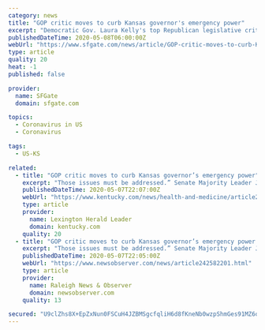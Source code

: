 ```yaml
---
category: news
title: "GOP critic moves to curb Kansas governor's emergency power"
excerpt: "Democratic Gov. Laura Kelly's top Republican legislative critic on Thursday launched an effort to curb the governor's power in emergencies, impose oversight over the spending of federal aid and force Kelly to provide tax relief to struggling businesses."
publishedDateTime: 2020-05-08T06:00:00Z
webUrl: "https://www.sfgate.com/news/article/GOP-critic-moves-to-curb-Kansas-governor-s-15255007.php"
type: article
quality: 20
heat: -1
published: false

provider:
  name: SFGate
  domain: sfgate.com

topics:
  - Coronavirus in US
  - Coronavirus

tags:
  - US-KS

related:
  - title: "GOP critic moves to curb Kansas governor’s emergency power"
    excerpt: "Those issues must be addressed.” Senate Majority Leader Jim Denning, another Kansas City-area Republican, said lawmakers need to set up oversight over how the state spends $1.25 billion in federal coronavirus aid, adding that having no oversight would be “unprecedented.” “The most important duty delegated to our legislative body is to ..."
    publishedDateTime: 2020-05-07T22:07:00Z
    webUrl: "https://www.kentucky.com/news/health-and-medicine/article242582201.html"
    type: article
    provider:
      name: Lexington Herald Leader
      domain: kentucky.com
    quality: 20
  - title: "GOP critic moves to curb Kansas governor’s emergency power | Raleigh News & Observer"
    excerpt: "Those issues must be addressed.” Senate Majority Leader Jim Denning, another Kansas City-area Republican, said lawmakers need to set up oversight over how the state spends $1.25 billion in federal coronavirus aid, adding that having no oversight would be “unprecedented.” “The most important duty delegated to our legislative body is to ..."
    publishedDateTime: 2020-05-07T22:05:00Z
    webUrl: "https://www.newsobserver.com/news/article242582201.html"
    type: article
    provider:
      name: Raleigh News & Observer
      domain: newsobserver.com
    quality: 13

secured: "U9clZhs8X+EpZxNun0FSCuH4JZBMSgcfqliH6d8fKneNb0wzpShmGes91MZ6qJ0SfLR0OKG0lWDG9e21ddQgfNernFKpZZsC5TZv4P54pgPXWpgNe/4ocZ7G4FsmZ6DzquGovurOLXDmBCfaDJeNWEQt3mmHiyy5TU0RN/cuIONTysmtsfYe/bhr+COnx9RQpmTC7G4WzLpvVI894MgSPBJnWLnic8HE0CPe2+oGEWVn7axIhZUQ1Z375xJc1qkKBFfJo4bU4uP1Cp4c0aX1iqwaKm4Pl9ro8BraHq4DP5MNw4CNd9imbp04SeP2oXSlqXeeSVY7M5BHq6nI2Kwk+i03KdGMeoyX5quLABfcaie2lB6Fk5SsHBI2//Q7ZrQHBGDKR8uzwdAUO6XBwG8qYY0EFLhmPwnN4L2QTl+3oY6+x0YEWzxBsd+8ffuanVUdS5iXwRAwcnBgjGUEA8Yqlxil79w0aG7CiwkwrYbiKhM=;wuEit9aLl6YfDB3OPhc9JQ=="
---
```


